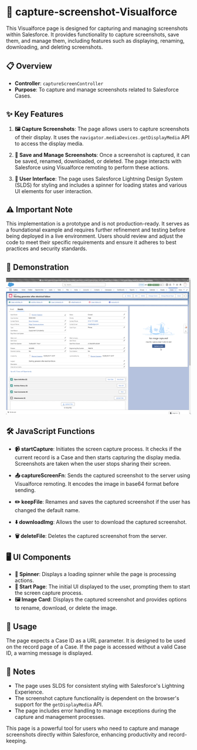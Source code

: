 # 📸 capture-screenshot-Visualforce

This Visualforce page is designed for capturing and managing screenshots within Salesforce. It provides functionality to capture screenshots, save them, and manage them, including features such as displaying, renaming, downloading, and deleting screenshots.

## 📋 Overview
- **Controller**: `captureScreenController`
- **Purpose**: To capture and manage screenshots related to Salesforce Cases.

## ✨ Key Features

1. **🖼️ Capture Screenshots**: The page allows users to capture screenshots of their display. It uses the `navigator.mediaDevices.getDisplayMedia` API to access the display media.

2. **💾 Save and Manage Screenshots**: Once a screenshot is captured, it can be saved, renamed, downloaded, or deleted. The page interacts with Salesforce using Visualforce remoting to perform these actions.

3. **🎨 User Interface**: The page uses Salesforce Lightning Design System (SLDS) for styling and includes a spinner for loading states and various UI elements for user interaction.

## ⚠️ Important Note

This implementation is a prototype and is not production-ready. It serves as a foundational example and requires further refinement and testing before being deployed in a live environment. Users should review and adjust the code to meet their specific requirements and ensure it adheres to best practices and security standards.

## 🎥 Demonstration

![Functionality Demonstration](/demostration.gif)

## 🛠️ JavaScript Functions

- **📹 startCapture**: Initiates the screen capture process. It checks if the current record is a Case and then starts capturing the display media. Screenshots are taken when the user stops sharing their screen.

- **📤 captureScreenFn**: Sends the captured screenshot to the server using Visualforce remoting. It encodes the image in base64 format before sending.

- **✏️ keepFile**: Renames and saves the captured screenshot if the user has changed the default name.

- **⬇️ downloadImg**: Allows the user to download the captured screenshot.

- **🗑️ deleteFile**: Deletes the captured screenshot from the server.

## 🖥️ UI Components

- **🔄 Spinner**: Displays a loading spinner while the page is processing actions.
- **🏁 Start Page**: The initial UI displayed to the user, prompting them to start the screen capture process.
- **🖼️ Image Card**: Displays the captured screenshot and provides options to rename, download, or delete the image.

## 🚀 Usage

The page expects a Case ID as a URL parameter. It is designed to be used on the record page of a Case. If the page is accessed without a valid Case ID, a warning message is displayed.

## 📝 Notes

- The page uses SLDS for consistent styling with Salesforce's Lightning Experience.
- The screenshot capture functionality is dependent on the browser's support for the `getDisplayMedia` API.
- The page includes error handling to manage exceptions during the capture and management processes.

This page is a powerful tool for users who need to capture and manage screenshots directly within Salesforce, enhancing productivity and record-keeping.